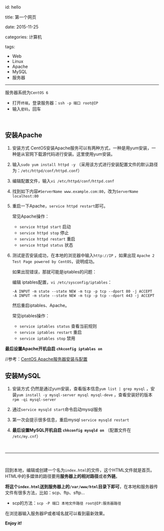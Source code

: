 id: hello

title: 第一个网页

date: 2015-11-25

categories: 计算机

tags:

- Web
- Linux
- Apache
- MySQL
- 服务器

---

服务器系统为`CentOS 6`

* 打开`终端`，登录服务器：`ssh -p 端口 root@IP`
* 输入`密码`，回车

<!--more-->

<br>

## 安装Apache

1. 安装方式
   CentOS安装Apache服务可以有两种方式，一种是用yum安装，一种是从官网下载源代码进行安装。这里使用yum安装。

2. 输入`sudo yum install httpd -y`
  （采用该方式进行安装配置文件的默认路径为：`/etc/httpd/conf/httpd.conf`）

3. 编辑配置文件，输入`vi /etc/httpd/conf/httpd.conf`

4. 找到如下内容`#ServerName www.example.com:80`，改为`ServerName localhost:80`

5. 重启一下Apache，`service httpd restart`即可。

   常见Apache操作：
   * `service httpd start` 启动
   * `service httpd stop` 停止
   * `service httpd restart` 重启
   * `service httpd status`  状态

6. 测试是否安装成功，在本地的浏览器中输入`http://IP` ，如果出现 `Apache 2 Test Page powered by CentOS`，说明成功。

   如果出现错误，那就可能是iptables的问题：

   编辑 iptables配置，`vi /etc/sysconfig/iptables`：

   ```
   -A INPUT -m state --state NEW -m tcp -p tcp --dport 80 -j ACCEPT
   -A INPUT -m state --state NEW -m tcp -p tcp --dport 443 -j ACCEPT
   ```

   然后重启iptables、Apache。

   常见iptables操作：
   - `service iptables status` 查看当前规则
   - `service iptables restart` 重启
   - `service iptables stop` 禁用

**最后设置Apache开机自启 `chkconfig iptables on `**

//参考：[CentOS Apache服务器安装与配置][]
<br>


## 安装MySQL

1. 安装方式
   仍然是通过yum安装，查看版本信息`yum list | grep mysql` ，安装`yum install -y mysql-server mysql mysql-deve` ，查看安装好的版本`rpm -qi mysql-server`

2. 通过`service mysqld start`命令启动mysql服务

3. 第一次会提示很多信息，重启mysql `service mysqld restart`

4. **最后设置MySQL开机自启 `chkconfig mysqld on`**
  （配置文件在 `/etc/my.cnf`）

<br>

------
<br>

回到本地，编辑或创建一个名为`index.html`的文件，这个HTML文件就是首页。HTML中的多媒体的路径要用**服务器上的相对路径**或者**外链**。

**将这个`index.html`送到服务器上的`/var/www/html`目录下即可**，在本地和服务器传文件有很多方法，比如：scp、ftp、sftp...

* scp的方法：`scp -P 端口 本地文件路径 root@IP:服务器路径`

在浏览器输入服务器IP或者域名就可以看到最新效果。
<br>

**Enjoy it!**


[CentOS Apache服务器安装与配置]: http://www.linuxidc.com/Linux/2014-01/95256.htm

<br><br>

